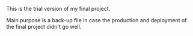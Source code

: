 This is the trial version of my final project. 

Main purpose is a back-up file in case the production and deployment of the final project didn't go well.
